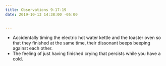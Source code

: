 ```yaml
---
title: Observations 9-17-19
date: 2019-10-13 14:38:00 -05:00


---
```


- Accidentally timing the electric hot water kettle and the toaster oven so that they finished at the same time, their dissonant beeps beeping against each other.
- The feeling of just having finished crying that persists while you have a cold.